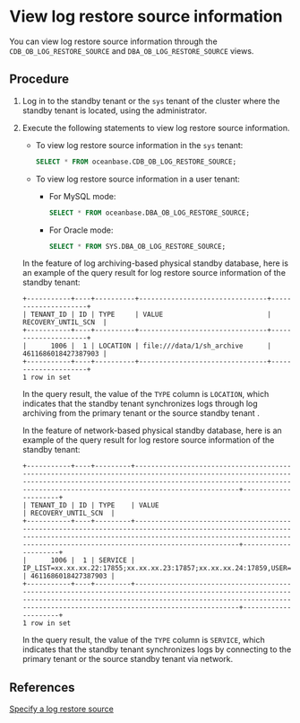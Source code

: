 # View log restore source information

You can view log restore source information through the `CDB_OB_LOG_RESTORE_SOURCE` and `DBA_OB_LOG_RESTORE_SOURCE` views.

## Procedure

1. Log in to the standby tenant or the `sys` tenant of the cluster where the standby tenant is located, using the administrator.

2. Execute the following statements to view log restore source information.

   * To view log restore source information in the `sys` tenant:

      ```sql
      SELECT * FROM oceanbase.CDB_OB_LOG_RESTORE_SOURCE;
      ```

   * To view log restore source information in a user tenant:

      * For MySQL mode:

         ```sql
         SELECT * FROM oceanbase.DBA_OB_LOG_RESTORE_SOURCE;
         ```

      * For Oracle mode:

         ```sql
         SELECT * FROM SYS.DBA_OB_LOG_RESTORE_SOURCE;
         ```

   In the feature of log archiving-based physical standby database, here is an example of the query result for log restore source information of the standby tenant:

   ```shell
   +-----------+----+----------+--------------------------------+---------------------+
   | TENANT_ID | ID | TYPE     | VALUE                          | RECOVERY_UNTIL_SCN  |
   +-----------+----+----------+--------------------------------+---------------------+
   |      1006 |  1 | LOCATION | file:///data/1/sh_archive      | 4611686018427387903 |
   +-----------+----+----------+--------------------------------+---------------------+
   1 row in set
   ```

   In the query result, the value of the `TYPE` column is `LOCATION`, which indicates that the standby tenant synchronizes logs through log archiving from the primary tenant or the source standby tenant .

   In the feature of network-based physical standby database, here is an example of the query result for log restore source information of the standby tenant:

   ```shell
   +-----------+----+---------+-----------------------------------------------------------------------------------------------------------------------------------------------------------------------------------------------------------------------------------+---------------------+
   | TENANT_ID | ID | TYPE    | VALUE                                                                                                                                                                                                                             | RECOVERY_UNTIL_SCN  |
   +-----------+----+---------+-----------------------------------------------------------------------------------------------------------------------------------------------------------------------------------------------------------------------------------+---------------------+
   |      1006 |  1 | SERVICE | IP_LIST=xx.xx.xx.22:17855;xx.xx.xx.23:17857;xx.xx.xx.24:17859,USER=rep_user@mysql,PASSWORD=***********************************,TENANT_ID=1004,CLUSTER_ID=1,COMPATIBILITY_MODE=MYSQL,IS_ENCRYPTED=true                             | 4611686018427387903 |
   +-----------+----+---------+-----------------------------------------------------------------------------------------------------------------------------------------------------------------------------------------------------------------------------------+---------------------+
   1 row in set
   ```

   In the query result, the value of the `TYPE` column is `SERVICE`, which indicates that the standby tenant synchronizes logs by connecting to the primary tenant or the source standby tenant via network.

## References

[Specify a log restore source](200.configure-the-log-transport-service/100.set-log-restore-source.md)
